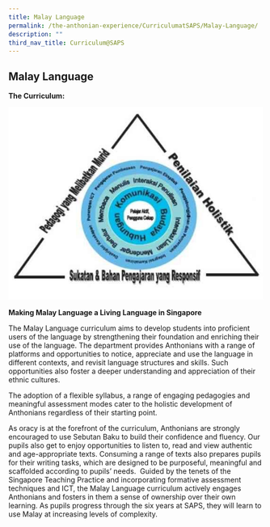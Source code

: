 ```yaml
---
title: Malay Language
permalink: /the-anthonian-experience/CurriculumatSAPS/Malay-Language/
description: ""
third_nav_title: Curriculum@SAPS
---
```

## Malay Language 

**The Curriculum:**

![](/images/ML.jpeg)

**Making Malay Language a Living Language in Singapore**  

The Malay Language curriculum aims to develop students into proficient users of the language by strengthening their foundation and enriching their use of the language. The department provides Anthonians with a range of platforms and opportunities to notice, appreciate and use the language in different contexts, and revisit language structures and skills. Such opportunities also foster a deeper understanding and appreciation of their ethnic cultures.

The adoption of a flexible syllabus, a range of engaging pedagogies and meaningful assessment modes cater to the holistic development of Anthonians regardless of their starting point.

As oracy is at the forefront of the curriculum, Anthonians are strongly encouraged to use Sebutan Baku to build their confidence and fluency. Our pupils also get to enjoy opportunities to listen to, read and view authentic and age-appropriate texts. Consuming a range of texts also prepares pupils for their writing tasks, which are designed to be purposeful, meaningful and scaffolded according to pupils’ needs.  Guided by the tenets of the Singapore Teaching Practice and incorporating formative assessment techniques and ICT, the Malay Language curriculum actively engages Anthonians and fosters in them a sense of ownership over their own learning. As pupils progress through the six years at SAPS, they will learn to use Malay at increasing levels of complexity.